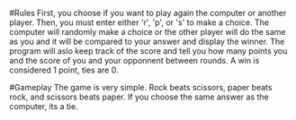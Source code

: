 #Rules
First, you choose if you want to play again the computer or another player. Then, you must enter either 'r', 'p', or 's' to make a choice. The computer will randomly make a choice or the other player will do the same as you and it will be compared to your answer and display the winner. The program will aslo keep track of the score and tell you how many points you and 
the score of you and your opponnent between rounds. A win is considered 1 point, ties are 0. 

#Gameplay
The game is very simple. Rock beats scissors, paper beats rock, and scissors beats paper. If you choose the same answer as the computer, its a tie. 
